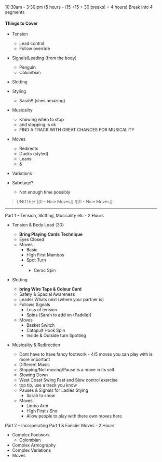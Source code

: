 10:30am - 3:30 pm (5 hours - (15 +15 + 30 breaks) = 4 hours) 
Break into 4 segments
#### Things to Cover
- Tension
	- Lead control
	- Follow override
- Signals/Leading (from the body)
	- Penguin
	- Columbian

- Slotting
- Styling
	- Sarah!! (shes amazing)
- Musicality
	- Knowing when to stop
	- and stopping is ok
	- FIND A TRACK WITH GREAT CHANCES FOR MUSICALITY

- Moves
	- Redirects
	- Ducks (styled)
	- Leans
	- & 
- Variations
- Sabotage? 
	- Not enough time possibly

> [!NOTE]+
> [[0 - Nice Moves]]
![[0 - Nice Moves]]

---


Part 1 - Tension, Slotting, Musicality etc - 2 Hours
- Tension & Body Lead (30)
	- **Bring Playing Cards Technique**
	- Eyes Closed
	- Moves
		- Basic 
		- High First Mambos
		- Spot Turn
		- + Ceroc Spin

- Slotting 
	- **bring Wire Tape & Colour Card**
	- Safety & Spacial Awareness
	- Leader Whats next (where your partner is)
	- Follows Signals
		- Loss of tension
		- Spins (Sarah to add on (Paddle))
	- Moves
		- Basket Switch
		- Catapult Hook Spin
		- Inside & Outside turn Spotting

- Musicality & Redirection
	- Dont have to have fancy footwork - 4/5 moves you can play with is more important
	- Different Music
	- Stopping/Not moving/Pause is a move in its self
	- Slowing Down
	- West Coast Swing Fast and Slow control exercise
	- top tip, use a track you know
	- Pauses & Signals for Ladies Stying
		- Sarah to show
	- Moves
		- Limbo Arm
		- High First / Sho
		- Allow people to play with there own moves here

Part 2 - Incorperating Part 1 & Fancier Moves - 2 Hours

- Complex Footwork
	- Colombian
- Complex Armography
- Complex Variations
- Moves